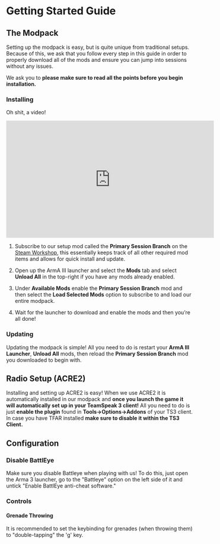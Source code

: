 # Getting Started Guide

## The Modpack

Setting up the modpack is easy, but is quite unique from traditional setups. Because of this, we ask that you follow every step in this guide in order to properly download all of the mods and ensure you can jump into sessions without any issues.

We ask you to **please make sure to read all the points before you begin installation.**

### Installing

Oh shit, a video!

<iframe width="560" height="315" src="https://www.youtube-nocookie.com/embed/nnrirD1ulZY" frameborder="0" allow="accelerometer; autoplay; encrypted-media; gyroscope; picture-in-picture" allowfullscreen></iframe>

1. Subscribe to our setup mod called the **Primary Session Branch** on the [Steam Workshop](https://steamcommunity.com/sharedfiles/filedetails/?id=1092924095), this essentially keeps track of all other required mod items and allows for quick install and update.

2. Open up the ArmA III launcher and select the **Mods** tab and select **Unload All** in the top-right if you have any mods already enabled.

3. Under **Available Mods** enable the **Primary Session Branch** mod and then select the **Load Selected Mods** option to subscribe to and load our entire modpack.

4. Wait for the launcher to download and enable the mods and then you’re all done!

### Updating

Updating the modpack is simple! All you need to do is restart your **ArmA III Launcher**, **Unload All** mods, then reload the **Primary Session Branch** mod you downloaded to begin with.

## Radio Setup (ACRE2)

Installing and setting up ACRE2 is easy! When we use ACRE2 it is automatically installed in our modpack and **once you launch the game it will automatically set up in your TeamSpeak 3 client!** All you need to do is just **enable the plugin** found in **Tools->Options->Addons** of your TS3 client. In case you have TFAR installed **make sure to disable it within the TS3 Client.**

## Configuration

### Disable BattlEye

Make sure you disable Battleye when playing with us! To do this, just open the Arma 3 launcher, go to the "Battleye" option on the left side of it and untick "Enable BattlEye anti-cheat software."

### Controls

#### Grenade Throwing

It is recommended to set the keybinding for grenades (when throwing them) to "double-tapping" the 'g' key.
